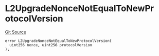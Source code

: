 # L2UpgradeNonceNotEqualToNewProtocolVersion
[Git Source](https://github.com/matter-labs/zksync-contracts/blob/c6e73735b89a4b474234f6471e326125c9069f15/contracts/l1-contracts/common/L1ContractErrors.sol)


```solidity
error L2UpgradeNonceNotEqualToNewProtocolVersion(
  uint256 nonce, uint256 protocolVersion
);
```

